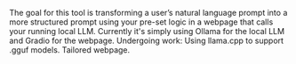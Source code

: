 The goal for this tool is transforming a user’s natural language prompt into a more structured prompt using your pre-set logic in a webpage that calls your running local LLM.
Currently it's simply using Ollama for the local LLM and Gradio for the webpage.
Undergoing work:
Using llama.cpp to support .gguf models.
Tailored webpage.
